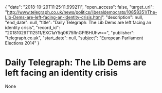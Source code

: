 {
  "date": "2018-10-29T11:25:11.999211", 
  "open_access": false, 
  "target_url": "http://www.telegraph.co.uk/news/politics/liberaldemocrats/10858351/The-Lib-Dems-are-left-facing-an-identity-crisis.html", 
  "description": null, 
  "end_date": null, 
  "title": "Daily Telegraph: The Lib Dems are left facing an identity crisis", 
  "record_id": "20181029T112511/EXC1aY5q0K75RnGFfBHUhw==", 
  "publisher": "telegraph.co.uk", 
  "start_date": null, 
  "subject": "European Parliament Elections 2014"
}

# Daily Telegraph: The Lib Dems are left facing an identity crisis

None